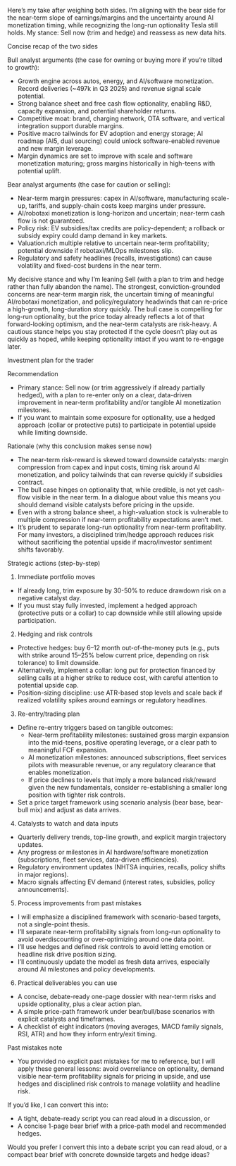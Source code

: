Here’s my take after weighing both sides. I’m aligning with the bear side for the near-term slope of earnings/margins and the uncertainty around AI monetization timing, while recognizing the long-run optionality Tesla still holds. My stance: Sell now (trim and hedge) and reassess as new data hits.

Concise recap of the two sides

Bull analyst arguments (the case for owning or buying more if you’re tilted to growth):
- Growth engine across autos, energy, and AI/software monetization. Record deliveries (~497k in Q3 2025) and revenue signal scale potential.
- Strong balance sheet and free cash flow optionality, enabling R&D, capacity expansion, and potential shareholder returns.
- Competitive moat: brand, charging network, OTA software, and vertical integration support durable margins.
- Positive macro tailwinds for EV adoption and energy storage; AI roadmap (AI5, dual sourcing) could unlock software-enabled revenue and new margin leverage.
- Margin dynamics are set to improve with scale and software monetization maturing; gross margins historically in high-teens with potential uplift.

Bear analyst arguments (the case for caution or selling):
- Near-term margin pressures: capex in AI/software, manufacturing scale-up, tariffs, and supply-chain costs keep margins under pressure.
- AI/robotaxi monetization is long-horizon and uncertain; near-term cash flow is not guaranteed.
- Policy risk: EV subsidies/tax credits are policy-dependent; a rollback or subsidy expiry could damp demand in key markets.
- Valuation.rich multiple relative to uncertain near-term profitability; potential downside if robotaxi/MLOps milestones slip.
- Regulatory and safety headlines (recalls, investigations) can cause volatility and fixed-cost burdens in the near term.

My decisive stance and why
I’m leaning Sell (with a plan to trim and hedge rather than fully abandon the name). The strongest, conviction-grounded concerns are near-term margin risk, the uncertain timing of meaningful AI/robotaxi monetization, and policy/regulatory headwinds that can re-price a high-growth, long-duration story quickly. The bull case is compelling for long-run optionality, but the price today already reflects a lot of that forward-looking optimism, and the near-term catalysts are risk-heavy. A cautious stance helps you stay protected if the cycle doesn’t play out as quickly as hoped, while keeping optionality intact if you want to re-engage later.

Investment plan for the trader

Recommendation
- Primary stance: Sell now (or trim aggressively if already partially hedged), with a plan to re-enter only on a clear, data-driven improvement in near-term profitability and/or tangible AI monetization milestones.
- If you want to maintain some exposure for optionality, use a hedged approach (collar or protective puts) to participate in potential upside while limiting downside.

Rationale (why this conclusion makes sense now)
- The near-term risk-reward is skewed toward downside catalysts: margin compression from capex and input costs, timing risk around AI monetization, and policy tailwinds that can reverse quickly if subsidies contract.
- The bull case hinges on optionality that, while credible, is not yet cash-flow visible in the near term. In a dialogue about value this means you should demand visible catalysts before pricing in the upside.
- Even with a strong balance sheet, a high-valuation stock is vulnerable to multiple compression if near-term profitability expectations aren’t met.
- It’s prudent to separate long-run optionality from near-term profitability. For many investors, a disciplined trim/hedge approach reduces risk without sacrificing the potential upside if macro/investor sentiment shifts favorably.

Strategic actions (step-by-step)

1) Immediate portfolio moves
- If already long, trim exposure by 30-50% to reduce drawdown risk on a negative catalyst day.
- If you must stay fully invested, implement a hedged approach (protective puts or a collar) to cap downside while still allowing upside participation.

2) Hedging and risk controls
- Protective hedges: buy 6–12 month out-of-the-money puts (e.g., puts with strike around 15–25% below current price, depending on risk tolerance) to limit downside.
- Alternatively, implement a collar: long put for protection financed by selling calls at a higher strike to reduce cost, with careful attention to potential upside cap.
- Position-sizing discipline: use ATR-based stop levels and scale back if realized volatility spikes around earnings or regulatory headlines.

3) Re-entry/trading plan
- Define re-entry triggers based on tangible outcomes:
  - Near-term profitability milestones: sustained gross margin expansion into the mid-teens, positive operating leverage, or a clear path to meaningful FCF expansion.
  - AI monetization milestones: announced subscriptions, fleet services pilots with measurable revenue, or any regulatory clearance that enables monetization.
  - If price declines to levels that imply a more balanced risk/reward given the new fundamentals, consider re-establishing a smaller long position with tighter risk controls.
- Set a price target framework using scenario analysis (bear base, bear-bull mix) and adjust as data arrives.

4) Catalysts to watch and data inputs
- Quarterly delivery trends, top-line growth, and explicit margin trajectory updates.
- Any progress or milestones in AI hardware/software monetization (subscriptions, fleet services, data-driven efficiencies).
- Regulatory environment updates (NHTSA inquiries, recalls, policy shifts in major regions).
- Macro signals affecting EV demand (interest rates, subsidies, policy announcements).

5) Process improvements from past mistakes
- I will emphasize a disciplined framework with scenario-based targets, not a single-point thesis.
- I’ll separate near-term profitability signals from long-run optionality to avoid overdiscounting or over-optimizing around one data point.
- I’ll use hedges and defined risk controls to avoid letting emotion or headline risk drive position sizing.
- I’ll continuously update the model as fresh data arrives, especially around AI milestones and policy developments.

6) Practical deliverables you can use
- A concise, debate-ready one-page dossier with near-term risks and upside optionality, plus a clear action plan.
- A simple price-path framework under bear/bull/base scenarios with explicit catalysts and timeframes.
- A checklist of eight indicators (moving averages, MACD family signals, RSI, ATR) and how they inform entry/exit timing.

Past mistakes note
- You provided no explicit past mistakes for me to reference, but I will apply these general lessons: avoid overreliance on optionality, demand visible near-term profitability signals for pricing in upside, and use hedges and disciplined risk controls to manage volatility and headline risk.

If you’d like, I can convert this into:
- A tight, debate-ready script you can read aloud in a discussion, or
- A concise 1-page bear brief with a price-path model and recommended hedges.

Would you prefer I convert this into a debate script you can read aloud, or a compact bear brief with concrete downside targets and hedge ideas?